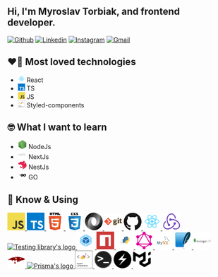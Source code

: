 ## Hi, I'm Myroslav Torbiak, and frontend developer.

[![Github](https://img.shields.io/badge/-Github-000?style=flat&logo=Github&logoColor=white)](https://github.com/myros2207)
[![Linkedin](https://img.shields.io/badge/-LinkedIn-blue?style=flat&logo=Linkedin&logoColor=white)](https://www.linkedin.com/in/myroslav-torbiak-6a4243202/)
[![Instagram](https://img.shields.io/badge/-Instagram-c13584?style=flat&labelColor=c13584&logo=instagram&logoColor=white)](https://www.instagram.com/miros.kurliak/)
[![Gmail](https://img.shields.io/badge/-Gmail-c14438?style=flat&logo=Gmail&logoColor=white)](mailto:myrolav.torbiak@gmail.com)

## ❤️‍🔥 Most loved technologies

-   <img width="16" src="https://raw.githubusercontent.com/github/explore/master/topics/react/react.png"> React
-   <img width="16" src="https://raw.githubusercontent.com/github/explore/master/topics/typescript/typescript.png"> TS
-   <img width="16" src="https://raw.githubusercontent.com/github/explore/master/topics/javascript/javascript.png"> JS
-   <img width="16" src="https://raw.githubusercontent.com/github/explore/master/topics/styled-components/styled-components.png"> Styled-components


## 🤓 What I want to learn
-   <img width="20" src="https://raw.githubusercontent.com/github/explore/master/topics/nodejs/nodejs.png"> NodeJs
-   <img width="20" src="https://raw.githubusercontent.com/github/explore/master/topics/nextjs/nextjs.png"> NextJs
-   <img width="20" src="https://raw.githubusercontent.com/github/explore/master/topics/nestjs/nestjs.png"> NestJs
-   <img width="20" src="https://raw.githubusercontent.com/github/explore/master/topics/go/go.png"> GO


## 🧠 Know & Using

<div>
<p align="left">

<a title="Javascript" href="https://developer.mozilla.org/en-US/docs/Web/JavaScript">
    <img height="40" src="https://raw.githubusercontent.com/github/explore/master/topics/javascript/javascript.png" alt="Javascript's logo" />
</a>

<a title="Typescript" href="https://www.typescriptlang.org/">
    <img height="40" src="https://raw.githubusercontent.com/github/explore/master/topics/typescript/typescript.png" alt="Typescript's logo" />
</a>

<a title="Html" href="https://www.w3.org/html/">
    <img height="40" src="https://raw.githubusercontent.com/github/explore/master/topics/html/html.png" alt="Html's logo" />
</a>

<a title="Css" href="https://css-tricks.com/">
    <img height="40" src="https://raw.githubusercontent.com/github/explore/master/topics/css/css.png" alt="Css's logo" />
</a>

<a title="Json" href="https://www.json.org/json-en.html">
    <img height="40" src="https://raw.githubusercontent.com/github/explore/master/topics/json/json.png" alt="Json's logo" />
</a>

<a title="Git" href="https://git-scm.com/">
    <img height="40" src="https://raw.githubusercontent.com/github/explore/master/topics/git/git.png" alt="Git's logo" />
</a>

<a title="Github" href="https://github.com">
    <img height="40" src="https://raw.githubusercontent.com/github/explore/master/topics/github/github.png" alt="Github's logo" />
</a>

<a title="React" href="https://reactjs.org/">
    <img height="40" src="https://raw.githubusercontent.com/github/explore/master/topics/react/react.png" alt="React's logo" />
</a>

<a title="Redux" href="https://redux.js.org/">
    <img height="40" src="https://raw.githubusercontent.com/github/explore/master/topics/redux/redux.png" alt="Redux's logo" />
</a>

<a title="Testing library" href="https://testing-library.com">
    <img height="40" src="https://s.gravatar.com/avatar/2f2eda5f99088f9a2bd3c7d65775f323" alt="Testing library's logo" />
</a>

<a title="Webpack" href="https://webpack.js.org/">
    <img height="40" src="https://raw.githubusercontent.com/github/explore/master/topics/webpack/webpack.png" alt="Webpack's logo" />
</a>

<a title="Npm" href="https://www.npmjs.com/">
    <img height="40" src="https://raw.githubusercontent.com/github/explore/master/topics/npm/npm.png" alt="Npm's logo" />
</a>

<a title="Pip" href="https://pypi.org/project/pip/">
    <img height="40" src="https://raw.githubusercontent.com/github/explore/master/topics/pip/pip.png" alt="Pip's logo" />
</a>

<a title="Graphql" href="https://graphql.org/">
    <img height="40" src="https://raw.githubusercontent.com/github/explore/master/topics/graphql/graphql.png" alt="Graphql's logo" />
</a>

<a title="Mysql" href="https://www.mysql.com/">
    <img height="40" src="https://raw.githubusercontent.com/github/explore/master/topics/mysql/mysql.png" alt="Mysql's logo" />
</a>

<a title="Sqlite" href="https://www.sqlite.org/index.html">
    <img height="40" src="https://raw.githubusercontent.com/github/explore/master/topics/sqlite/sqlite.png" alt="Sqlite's logo" />
</a>

<a title="Mongodb" href="https://www.mongodb.com/">
    <img height="40" src="https://raw.githubusercontent.com/github/explore/master/topics/mongodb/mongodb.png" alt="Mongodb's logo" />
</a>

<a title="Mongoose" href="https://mongoosejs.com/">
    <img height="40" src="https://raw.githubusercontent.com/github/explore/master/topics/mongoose/mongoose.png" alt="Mongoose's logo" />
</a>

<a title="Prisma" href="https://prisma.io">
    <img height="40" src="https://logo.clearbit.com/prisma.io" alt="Prisma's logo" />
</a>

<a title="Styled-components" href="https://styled-components.com/">
    <img height="40" src="https://raw.githubusercontent.com/github/explore/master/topics/styled-components/styled-components.png" alt="Styled-components's logo" />
</a>

<a title="Terminal" href="https://en.wikipedia.org/wiki/HTTP_404">
    <img height="40" src="https://raw.githubusercontent.com/github/explore/master/topics/terminal/terminal.png" alt="Terminal's logo" />
</a>
<a title="Chakra-Ui" href="https://chakra-ui.com/">
    <img height="40" src="./img/chakraui.svg" alt="Chakra ui" />
</a>
<a title="Mui" href="https://mui.com/">
    <img height="40" src="./img/mui.svg" alt="Mui Ui" />
</a>
</p>
</div>
